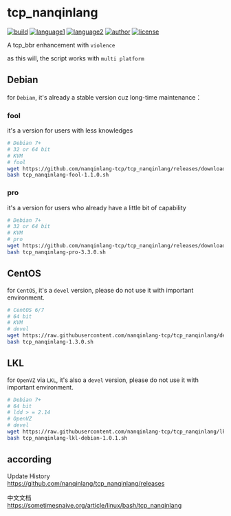 # tcp_nanqinlang

[![build](https://github.com/nanqinlang/SVG/blob/master/build%20passing.svg)](https://github.com/nanqinlang-tcp/tcp_nanqinlang)
[![language1](https://github.com/nanqinlang/SVG/blob/master/language-c-blue.svg)](https://github.com/nanqinlang-tcp/tcp_nanqinlang)
[![language2](https://github.com/nanqinlang/SVG/blob/master/language-shell-blue.svg)](https://github.com/nanqinlang-tcp/tcp_nanqinlang)
[![author](https://github.com/nanqinlang/SVG/blob/master/author-nanqinlang-lightgrey.svg)](https://github.com/nanqinlang-tcp/tcp_nanqinlang)
[![license](https://github.com/nanqinlang/SVG/blob/master/license-GPLv3-orange.svg)](https://github.com/nanqinlang-tcp/tcp_nanqinlang)

A tcp_bbr enhancement with `violence`

as this will, the script works with `multi platform`

## Debian
for `Debian`, it's already a stable version cuz long-time maintenance：

### fool
it's a version for users with less knowledges
```bash
# Debian 7+
# 32 or 64 bit
# KVM
# fool
wget https://github.com/nanqinlang-tcp/tcp_nanqinlang/releases/download/3.3.0/tcp_nanqinlang-fool-1.1.0.sh
bash tcp_nanqinlang-fool-1.1.0.sh
```

### pro
it's a version for users who already have a little bit of capability
```bash
# Debian 7+
# 32 or 64 bit
# KVM
# pro
wget https://github.com/nanqinlang-tcp/tcp_nanqinlang/releases/download/3.3.0/tcp_nanqinlang-pro-3.3.0.sh
bash tcp_nanqinlang-pro-3.3.0.sh
```

## CentOS
for `CentOS`, it's a `devel` version, please do not use it with important environment.
```bash
# CentOS 6/7
# 64 bit
# KVM
# devel
wget https://raw.githubusercontent.com/nanqinlang-tcp/tcp_nanqinlang/devel/CentOS/tcp_nanqinlang-1.3.0.sh
bash tcp_nanqinlang-1.3.0.sh
```

## LKL
for `OpenVZ` via `LKL`, it's also a `devel` version, please do not use it with important environment.
```bash
# Debian 7+
# 64 bit
# ldd > = 2.14
# OpenVZ
# devel
wget https://raw.githubusercontent.com/nanqinlang-tcp/tcp_nanqinlang/lkl/tcp_nanqinlang-lkl-debian-1.0.1.sh
bash tcp_nanqinlang-lkl-debian-1.0.1.sh
```

## according
Update History  
https://github.com/nanqinlang/tcp_nanqinlang/releases

中文文档  
https://sometimesnaive.org/article/linux/bash/tcp_nanqinlang